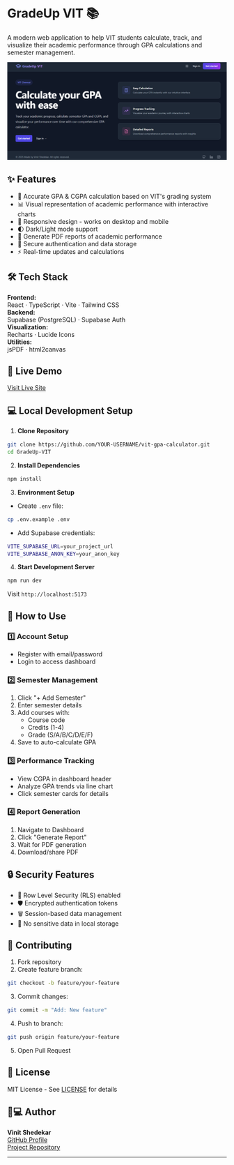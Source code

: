 # GradeUp VIT 📚

A modern web application to help VIT students calculate, track, and visualize their academic performance through GPA calculations and semester management.

![Application Demo](./assests/demo_image.png)

## ✨ Features

- 🧮 Accurate GPA & CGPA calculation based on VIT's grading system
- 📊 Visual representation of academic performance with interactive charts
- 📱 Responsive design - works on desktop and mobile
- 🌓 Dark/Light mode support
- 📄 Generate PDF reports of academic performance
- 🔐 Secure authentication and data storage
- ⚡ Real-time updates and calculations

## 🛠️ Tech Stack

**Frontend:**  
React · TypeScript · Vite · Tailwind CSS  
**Backend:**  
Supabase (PostgreSQL) · Supabase Auth  
**Visualization:**  
Recharts · Lucide Icons  
**Utilities:**  
jsPDF · html2canvas  

## 🚀 Live Demo

[Visit Live Site](https://grade-up-vit.vercel.app/)  


## 💻 Local Development Setup

1. **Clone Repository**
```bash
git clone https://github.com/YOUR-USERNAME/vit-gpa-calculator.git
cd GradeUp-VIT
```


2. **Install Dependencies**
```bash
npm install
```

3. **Environment Setup**
- Create `.env` file:
```bash
cp .env.example .env
```

- Add Supabase credentials:
```bash
VITE_SUPABASE_URL=your_project_url
VITE_SUPABASE_ANON_KEY=your_anon_key
```

4. **Start Development Server**
```bash
npm run dev
```

Visit `http://localhost:5173`

## 📱 How to Use

### 1️⃣ Account Setup
- Register with email/password
- Login to access dashboard

### 2️⃣ Semester Management
1. Click "+ Add Semester"
2. Enter semester details
3. Add courses with:
   - Course code
   - Credits (1-4)
   - Grade (S/A/B/C/D/E/F)
4. Save to auto-calculate GPA

### 3️⃣ Performance Tracking
- View CGPA in dashboard header
- Analyze GPA trends via line chart
- Click semester cards for details

### 4️⃣ Report Generation
1. Navigate to Dashboard
2. Click "Generate Report"
3. Wait for PDF generation
4. Download/share PDF


## 🔒 Security Features

- 🔑 Row Level Security (RLS) enabled
- 🛡️ Encrypted authentication tokens
- 🗑️ Session-based data management
- 🚫 No sensitive data in local storage

## 🤝 Contributing

1. Fork repository
2. Create feature branch:
```bash
git checkout -b feature/your-feature
```

3. Commit changes:
```bash
git commit -m "Add: New feature"
```

4. Push to branch:
```bash
git push origin feature/your-feature
```

5. Open Pull Request

## 📜 License

MIT License - See [LICENSE](LICENSE) for details

## 👨💻 Author

**Vinit Shedekar**  
[GitHub Profile](https://github.com/vinitshedekar)  
[Project Repository](https://github.com/vinitshedekar/GradeUp-VIT)

---